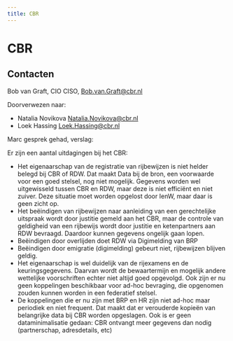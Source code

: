 ```yaml
---
title: CBR
---
```


# CBR

## Contacten
Bob van Graft, CIO CISO, Bob.van.Graft@cbr.nl

Doorverwezen naar:
- Natalia Novikova <Natalia.Novikova@cbr.nl>
- Loek Hassing <Loek.Hassing@cbr.nl>

Marc gesprek gehad, verslag:

Er zijn een aantal uitdagingen bij het CBR:
- Het eigenaarschap van de registratie van rijbewijzen is niet helder belegd bij CBR of RDW. Dat maakt Data bij de bron, een voorwaarde voor een goed stelsel, nog niet mogelijk. Gegevens worden wel uitgewisseld tussen CBR en RDW, maar deze is niet efficiënt en niet zuiver. Deze situatie moet worden opgelost door IenW, maar daar is geen zicht op.
- Het beëindigen van rijbewijzen naar aanleiding van een gerechtelijke uitspraak wordt door justitie gemeld aan het CBR, maar de controle van geldigheid van een rijbewijs wordt door justitie en ketenpartners aan RDW bevraagd. Daardoor kunnen gegevens ongelijk gaan lopen.
- Beëindigen door overlijden doet RDW via Digimelding van BRP
- Beëindigen door emigratie (digimelding) gebeurt niet, rijbewijzen blijven geldig.
- Het eigenaarschap is wel duidelijk van de rijexamens en de keuringsgegevens. Daarvan wordt de bewaartermijn en mogelijk andere wettelijke voorschriften echter niet altijd goed opgevolgd. Ook zijn er nu geen koppelingen beschikbaar voor ad-hoc bevraging, die opgenomen zouden kunnen worden in een federatief stelsel.
- De koppelingen die er nu zijn met BRP en HR zijn niet ad-hoc maar periodiek en niet frequent. Dat maakt dat er verouderde kopieën van belangrijke data bij CBR worden opgeslagen. Ook is er geen dataminimalisatie gedaan: CBR ontvangt meer gegevens dan nodig (partnerschap, adresdetails, etc)